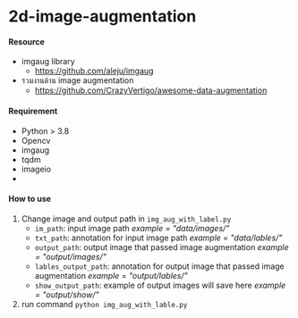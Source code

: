 # 2d-image-augmentation

#### Resource
- imgaug library
    - https://github.com/aleju/imgaug
- รวมงานด้าน image augmentation
    - https://github.com/CrazyVertigo/awesome-data-augmentation
#### Requirement
- Python > 3.8
- Opencv
- imgaug
- tqdm
- imageio
- 
#### How to use
1. Change image and output path in ``img_aug_with_label.py``
    - ``im_path``: input image path *example = "data/images/"*
    - ``txt_path``: annotation for input image path *example = "data/lables/"*
    - ``output_path``: output image that passed image augmentation *example = "output/images/"*
    - ``lables_output_path``: annotation for output image that passed image augmentation *example = "output/lables/"*
    - ``show_output_path``: example of output images will save here *example = "output/show/"*
2. run command ``python img_aug_with_lable.py``